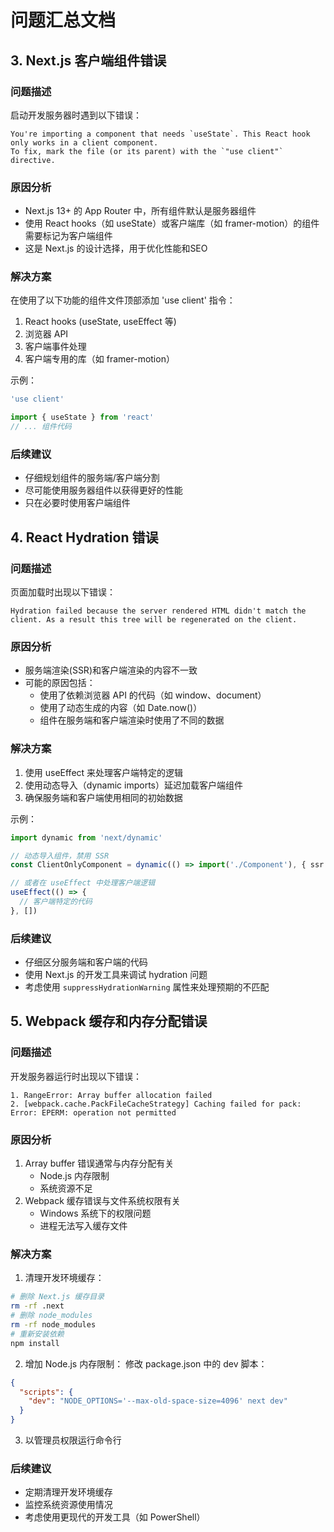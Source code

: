 # 问题汇总文档

## 3. Next.js 客户端组件错误

### 问题描述
启动开发服务器时遇到以下错误：
```
You're importing a component that needs `useState`. This React hook only works in a client component.
To fix, mark the file (or its parent) with the `"use client"` directive.
```

### 原因分析
- Next.js 13+ 的 App Router 中，所有组件默认是服务器组件
- 使用 React hooks（如 useState）或客户端库（如 framer-motion）的组件需要标记为客户端组件
- 这是 Next.js 的设计选择，用于优化性能和SEO

### 解决方案
在使用了以下功能的组件文件顶部添加 'use client' 指令：
1. React hooks (useState, useEffect 等)
2. 浏览器 API
3. 客户端事件处理
4. 客户端专用的库（如 framer-motion）

示例：
```typescript
'use client'

import { useState } from 'react'
// ... 组件代码
```

### 后续建议
- 仔细规划组件的服务端/客户端分割
- 尽可能使用服务器组件以获得更好的性能
- 只在必要时使用客户端组件 

## 4. React Hydration 错误

### 问题描述
页面加载时出现以下错误：
```
Hydration failed because the server rendered HTML didn't match the client. As a result this tree will be regenerated on the client.
```

### 原因分析
- 服务端渲染(SSR)和客户端渲染的内容不一致
- 可能的原因包括：
  - 使用了依赖浏览器 API 的代码（如 window、document）
  - 使用了动态生成的内容（如 Date.now()）
  - 组件在服务端和客户端渲染时使用了不同的数据

### 解决方案
1. 使用 useEffect 来处理客户端特定的逻辑
2. 使用动态导入（dynamic imports）延迟加载客户端组件
3. 确保服务端和客户端使用相同的初始数据

示例：
```typescript
import dynamic from 'next/dynamic'

// 动态导入组件，禁用 SSR
const ClientOnlyComponent = dynamic(() => import('./Component'), { ssr: false })

// 或者在 useEffect 中处理客户端逻辑
useEffect(() => {
  // 客户端特定的代码
}, [])
```

### 后续建议
- 仔细区分服务端和客户端的代码
- 使用 Next.js 的开发工具来调试 hydration 问题
- 考虑使用 `suppressHydrationWarning` 属性来处理预期的不匹配 

## 5. Webpack 缓存和内存分配错误

### 问题描述
开发服务器运行时出现以下错误：
```
1. RangeError: Array buffer allocation failed
2. [webpack.cache.PackFileCacheStrategy] Caching failed for pack: Error: EPERM: operation not permitted
```

### 原因分析
1. Array buffer 错误通常与内存分配有关
   - Node.js 内存限制
   - 系统资源不足
2. Webpack 缓存错误与文件系统权限有关
   - Windows 系统下的权限问题
   - 进程无法写入缓存文件

### 解决方案
1. 清理开发环境缓存：
```bash
# 删除 Next.js 缓存目录
rm -rf .next
# 删除 node_modules
rm -rf node_modules
# 重新安装依赖
npm install
```

2. 增加 Node.js 内存限制：
修改 package.json 中的 dev 脚本：
```json
{
  "scripts": {
    "dev": "NODE_OPTIONS='--max-old-space-size=4096' next dev"
  }
}
```

3. 以管理员权限运行命令行

### 后续建议
- 定期清理开发环境缓存
- 监控系统资源使用情况
- 考虑使用更现代的开发工具（如 PowerShell） 